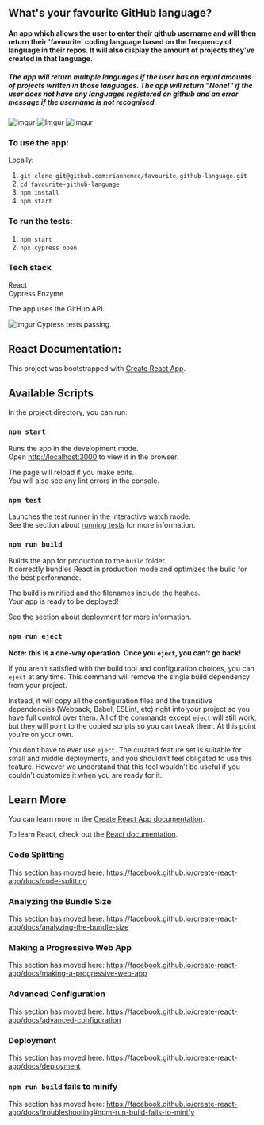 ## What's your favourite GitHub language?  

#### An app which allows the user to enter their github username and will then return their 'favourite' coding language based on the frequency of language in their repos. It will also display the amount of projects they've created in that language. 

##### The app will return multiple languages if the user has an equal amounts of projects written in those languages. The app will return "None!" if the user does not have any languages registered on github and an error message if the username is not recognised. 

![Imgur](https://i.imgur.com/kiDQaoH.png)
![Imgur](https://i.imgur.com/SQyRs0Q.png)
![Imgur](https://i.imgur.com/FOG6wsf.png)

### To use the app:

Locally:
 
 1. `git clone git@github.com:riannemcc/favourite-github-language.git`
 2. `cd favourite-github-language`
 3. `npm install`
 4. `npm start`
 
 ### To run the tests:
 
 1. `npm start`
 2. `npx cypress open`
 
 ### Tech stack  
 
 React  
 Cypress
 Enzyme  
 
 The app uses the GitHub API.
 
 ![Imgur](https://imgur.com/eNUdwbh.jpg)
 Cypress tests passing.   
 
 
 
 
 
 
 
 
 ## React Documentation:
 

This project was bootstrapped with [Create React App](https://github.com/facebook/create-react-app).

## Available Scripts

In the project directory, you can run:

### `npm start`

Runs the app in the development mode.<br>
Open [http://localhost:3000](http://localhost:3000) to view it in the browser.

The page will reload if you make edits.<br>
You will also see any lint errors in the console.

### `npm test`

Launches the test runner in the interactive watch mode.<br>
See the section about [running tests](https://facebook.github.io/create-react-app/docs/running-tests) for more information.

### `npm run build`

Builds the app for production to the `build` folder.<br>
It correctly bundles React in production mode and optimizes the build for the best performance.

The build is minified and the filenames include the hashes.<br>
Your app is ready to be deployed!

See the section about [deployment](https://facebook.github.io/create-react-app/docs/deployment) for more information.

### `npm run eject`

**Note: this is a one-way operation. Once you `eject`, you can’t go back!**

If you aren’t satisfied with the build tool and configuration choices, you can `eject` at any time. This command will remove the single build dependency from your project.

Instead, it will copy all the configuration files and the transitive dependencies (Webpack, Babel, ESLint, etc) right into your project so you have full control over them. All of the commands except `eject` will still work, but they will point to the copied scripts so you can tweak them. At this point you’re on your own.

You don’t have to ever use `eject`. The curated feature set is suitable for small and middle deployments, and you shouldn’t feel obligated to use this feature. However we understand that this tool wouldn’t be useful if you couldn’t customize it when you are ready for it.

## Learn More

You can learn more in the [Create React App documentation](https://facebook.github.io/create-react-app/docs/getting-started).

To learn React, check out the [React documentation](https://reactjs.org/).

### Code Splitting

This section has moved here: https://facebook.github.io/create-react-app/docs/code-splitting

### Analyzing the Bundle Size

This section has moved here: https://facebook.github.io/create-react-app/docs/analyzing-the-bundle-size

### Making a Progressive Web App

This section has moved here: https://facebook.github.io/create-react-app/docs/making-a-progressive-web-app

### Advanced Configuration

This section has moved here: https://facebook.github.io/create-react-app/docs/advanced-configuration

### Deployment

This section has moved here: https://facebook.github.io/create-react-app/docs/deployment

### `npm run build` fails to minify

This section has moved here: https://facebook.github.io/create-react-app/docs/troubleshooting#npm-run-build-fails-to-minify
